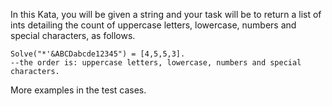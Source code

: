 In this Kata, you will be given a string and your task will be to return a list of ints detailing the count of uppercase letters, lowercase, numbers and special characters, as follows.
```
Solve("*'&ABCDabcde12345") = [4,5,5,3]. 
--the order is: uppercase letters, lowercase, numbers and special characters.
```
More examples in the test cases.